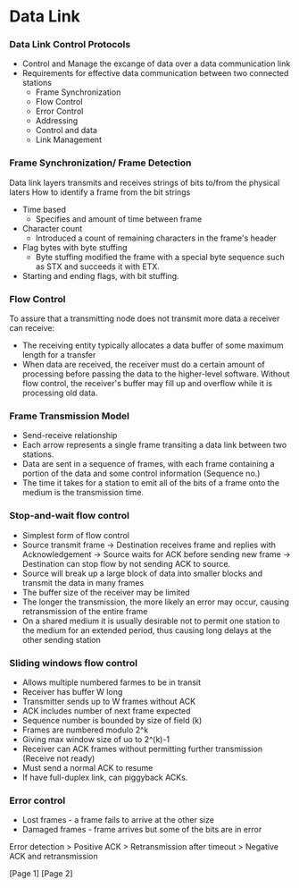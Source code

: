 # Data Link
### Data Link Control Protocols
* Control and Manage the excange of data over a data communication link
* Requirements for effective data communication between two connected stations
  * Frame Synchronization
  * Flow Control
  * Error Control
  * Addressing
  * Control and data
  * Link Management
### Frame Synchronization/ Frame Detection
Data link layers transmits and receives strings of bits to/from the physical laters
How to identify a frame from the bit strings
* Time based
  * Specifies and amount of time between frame
* Character count
  * Introduced a count of remaining characters in the frame's header
* Flag bytes with byte stuffing 
  * Byte stuffing modified the frame with a special byte sequence such as STX and succeeds it with ETX.
* Starting and ending flags, with bit stuffing.
### Flow Control
To assure that a transmitting node does not transmit more data a receiver can receive:
  * The receiving entity typically allocates a data buffer of some maximum length for a transfer
  * When data are received, the receiver must do a certain amount of processing before passing the data to the higher-level software.
Without flow control, the receiver's buffer may fill up and overflow while it is processing old data.
### Frame Transmission Model
* Send-receive relationship
* Each arrow represents a single frame transiting a data link between two stations.
* Data are sent in a sequence of frames, with each frame containing a portion of the data and some control information (Sequence no.)
* The time it takes for a station to emit all of the bits of a frame onto the medium is the transmission time.
### Stop-and-wait flow control
* Simplest form of flow control
 * Source transmit frame -> Destination receives frame and replies with Acknowledgement -> Source waits for ACK before sending new frame -> Destination can stop flow by not sending ACK to source.
* Source will break up a large block of data into smaller blocks and transmit the data in many frames
 * The buffer size of the receiver may be limited
 * The longer the transmission, the more likely an error may occur, causing retransmission of the entire frame
 * On a shared medium it is usually desirable not to permit one station to the medium for an extended period, thus causing long delays at the other sending station
### Sliding windows flow control
* Allows multiple numbered farmes to be in transit
 * Receiver has buffer W long
 * Transmitter sends up to W frames without ACK
 * ACK includes number of next frame expected
 * Sequence number is bounded by size of field (k)
  * Frames are numbered modulo 2^k
  * Giving max window size of uo to 2^(k)-1
 * Receiver can ACK frames without permitting further transmission (Receive not ready)
 * Must send a normal ACK to resume
* If have full-duplex link, can piggyback ACKs.
### Error control
* Lost frames - a frame fails to arrive at the other size
* Damaged frames -  frame arrives but some of the bits are in error

Error detection > Positive ACK > Retransmission after timeout > Negative ACK and retransmission

[Page 1]
[Page 2]
